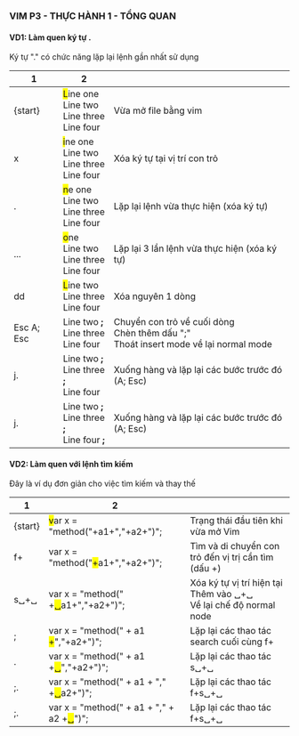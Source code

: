 ### VIM P3 - THỰC HÀNH 1 - TỔNG QUAN

#### VD1: Làm quen ký tự .
Ký tự "." có chức năng lặp lại lệnh gần nhất sử dụng

| 1          | 2                                                       |                                                                                           |
| ---------- | ------------------------------------------------------- | ----------------------------------------------------------------------------------------- |
| {start}    | <span style="background-color:yellow">L</span>ine one<br>Line two<br>Line three<br>Line four     | Vừa mở file bằng vim                                                                      |
| x          | <span style="background-color:yellow">i</span>ne one<br>Line two<br>Line three<br>Line four      | Xóa ký tự tại vị trí con trỏ                                                              |
| .          | <span style="background-color:yellow">n</span>e one<br>Line two<br>Line three<br>Line four       | Lặp lại lệnh vừa thực hiện (xóa ký tự)                                                    |
| ...        | <span style="background-color:yellow">o</span>ne<br>Line two<br>Line three<br>Line four          | Lặp lại 3 lần lệnh vừa thực hiện (xóa ký tự)                                              |
| dd         | <span style="background-color:yellow">L</span>ine two<br>Line three<br>Line four                 | Xóa nguyên 1 dòng                                                                         |
| Esc A; Esc | Line two **;**<br>Line three<br>Line four               | Chuyển con trỏ về cuối dòng<br>Chèn thêm dấu ";"<br> Thoát insert mode về lại normal mode |
| j.         | Line two **;** <br>Line three **;**<br>Line four        | Xuống hàng và lặp lại các bước trước đó (A; Esc)                                          |
| j.         | Line two **;** <br>Line three **;**<br>Line four  **;** | Xuống hàng và lặp lại các bước trước đó (A; Esc)                                          |



#### VD2: Làm quen với lệnh tìm kiếm
Đây là ví dụ đơn giản cho việc tìm kiếm và thay thế

| 1         | 2                                                  |                                                                           |
| --------- | -------------------------------------------------- | ------------------------------------------------------------------------- |
| {start}   | <span style="background-color:yellow">v</span>ar x = "method("+a1+","+a2+")";         | Trạng thái đầu tiên khi vừa mở Vim                                        |
| f+        | var x = "method("<span style="background-color:yellow">+</span>a1+","+a2+")";        | Tìm và di chuyển con trỏ đến vị trị cần tìm (dấu +)                       |
| s␣+␣<Esc> | var x = "method(" +<span style="background-color:yellow">␣</span>a1+","+a2+")";       | Xóa ký tự vị trí hiện tại <br>Thêm vào ␣+␣ <br> Về lại chế độ normal node |
| ;         | var x = "method(" + a1 <span style="background-color:yellow">+</span>","+a2+")";      | Lặp lại các thao tác search cuối cùng f+                                  |
| .         | var x = "method(" + a1 +<span style="background-color:yellow">␣</span>","+a2+")";     | Lặp lại các thao tác s␣+␣<Esc>                                            |
| ;.        | var x = "method(" + a1 + "," +<span style="background-color:yellow">␣</span>a2+")";   | Lặp lại các thao tác f+s␣+␣<Esc>                                          |
| ;.        | var x = "method(" + a1 + "," + a2 +<span style="background-color:yellow">␣</span>")"; | Lặp lại các thao tác f+s␣+␣<Esc>                                          |
